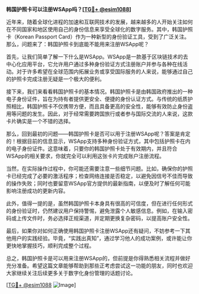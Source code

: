 **韩国护照卡可以注册WSApp吗？[[TG💪+ @esim1088](https://t.me/s/esim1088)]**

近年来，随着全球化进程的加速和互联网技术的发展，越来越多的人开始关注如何在不同国家和地区使用自己的身份信息来享受全球化的数字服务。其中，韩国护照卡（Korean Passport Card）作为一种新型的身份验证工具，受到了广泛关注。那么，问题来了：韩国护照卡到底能不能用来注册WSApp呢？

首先，让我们简单了解一下什么是WSApp。WSApp是一款基于区块链技术的去中心化应用平台，它允许用户通过多种身份验证方式注册账户并参与各种在线活动。对于许多希望在全球范围内拓展业务或享受国际服务的人来说，能够通过自己的护照卡完成注册无疑是一个极大的便利。

接下来，我们来看看韩国护照卡的基本情况。韩国护照卡是由韩国政府推出的一种电子身份证件，旨在为持有者提供更安全、便捷的身份认证方式。与传统的纸质护照相比，韩国护照卡不仅携带方便，而且具备更高的安全性，能够有效防止身份盗用等问题的发生。因此，对于经常需要跨国旅行或者参与国际交流的人来说，这款卡片确实是一个不错的选择。

那么，回到最初的问题——韩国护照卡是否可以用于注册WSApp呢？答案是肯定的！根据目前的信息显示，WSApp支持多种身份验证方式，其中包括护照卡在内的电子身份证件。这意味着，只要你的韩国护照卡处于有效期内，并且符合WSApp的相关要求，你就完全可以利用这张卡片完成账户注册流程。

当然，在实际操作过程中，你可能还需要注意一些细节问题。比如，确保你的护照卡已经完成了必要的激活程序；检查网络连接是否稳定，以避免因信号不佳而导致的操作失败；同时也要留意WSApp官方提供的最新指南，以便及时了解任何可能影响注册成功的更新内容。

此外，值得一提的是，虽然韩国护照卡本身具有很高的可信度，但在进行任何形式的身份验证时，仍然建议用户保持警惕，避免泄露个人敏感信息。例如，在输入密码或上传文件时，务必选择正规渠道，并定期更换复杂密码，以提高账户安全性。

最后，如果你对如何正确使用韩国护照卡注册WSApp还有疑问，不妨参考一下其他用户的实践经验。毕竟，“实践出真知”，通过学习他人的成功案例，或许能让你更快地掌握技巧，顺利完成整个过程。

总之，韩国护照卡是可以用来注册WSApp的，但前提是你得熟悉相关流程并做好充分准备。希望这篇文章能够帮助到那些正考虑尝试这一功能的朋友，同时也欢迎大家继续关注后续更多关于数字化身份管理的话题讨论。

[[TG💪+ @esim1088](https://t.me/s/esim1088) ![Image](https://i.postimg.cc/4NQfJmqS/Snipaste-2025-05-13-00-14-12.png)]